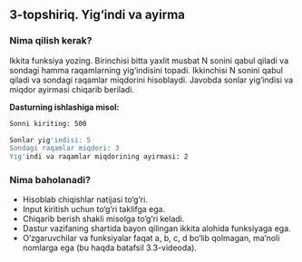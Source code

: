 ## 3-topshiriq. Yig‘indi va ayirma
### Nima qilish kerak?
Ikkita funksiya yozing. Birinchisi bitta yaxlit musbat N sonini qabul qiladi va sondagi hamma raqamlarning yig‘indisini topadi. Ikkinchisi N sonini qabul qiladi va sondagi raqamlar miqdorini hisoblaydi. Javobda sonlar yig‘indisi va miqdor ayirmasi chiqarib beriladi.


**Dasturning ishlashiga misol:**

```bash
Sonni kiriting: 500

Sonlar yig'indisi: 5
Sondagi raqamlar miqdori: 3
Yig'indi va raqamlar miqdorining ayirmasi: 2
```
### Nima baholanadi?
- Hisoblab chiqishlar natijasi to‘g‘ri.
- Input kiritish uchun to‘g‘ri taklifga ega.
- Chiqarib berish shakli misolga to‘g‘ri keladi.
- Dastur vazifaning shartida bayon qilingan ikkita alohida funksiyaga ega.
- O‘zgaruvchilar va funksiyalar faqat a, b, c, d bo‘lib qolmagan, ma’noli nomlarga ega (bu haqda batafsil 3.3-videoda).

